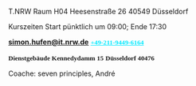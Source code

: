 <span style="color:#000ff;">T.NRW</span> 
<span style="color:#000ff;">Raum H04</span> 
<span style="color:#000ff;">Heesenstraße 26</span>
<span style="color:#000ff;">40549 Düsseldorf</span>

<span style="color:#000ff;">Kurszeiten</span>
<span style="color:#000ff;">Start pünktlich um 09:00; Ende 17:30</span> 

<a href="x-apple-msg-load://83020E54-EFC6-4467-ACD4-55970E0CBD93/mailto:simon.hufen@it.nrw.de" rel="noopener" class="external-link" target="_blank" style="font-family:Courier-Bold;font-size:10pt;color:#00e9ff;"><b><u>simon.hufen@it.nrw.de</u></b></a> 
<a href="x-apple-msg-load://83020E54-EFC6-4467-ACD4-55970E0CBD93/tel:+49-211-9449-6164" rel="noopener" class="external-link" target="_blank" style="font-family:Courier-Bold;font-size:10pt;color:#00e9ff;"><b><u>+49-211-9449-6164</u></b></a> 

<span style="font-family:Courier-Bold;font-size:10pt;color:#000ff;"><b>Dienstgebäude Kennedydamm 15</b></span>
<span style="font-family:Courier-Bold;font-size:10pt;color:#000ff;"><b>Düsseldorf 40476</b></span> 


<span style="color:#000ff;">Coache: seven principles, André</span>